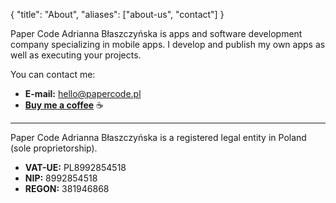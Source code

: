 {
  "title": "About",
  "aliases": ["about-us", "contact"]
}

Paper Code Adrianna Błaszczyńska is apps and software development company specializing in mobile apps. I develop and publish my own apps as well as executing your projects.

You can contact me:

* **E-mail:** hello@papercode.pl
* **[Buy me a coffee](https://buymeacoffee.com/adriannablaszczynska)** ☕️

---

Paper Code Adrianna Błaszczyńska is a registered legal entity in Poland (sole proprietorship).

* **VAT-UE:** PL8992854518
* **NIP:** 8992854518
* **REGON:** 381946868

